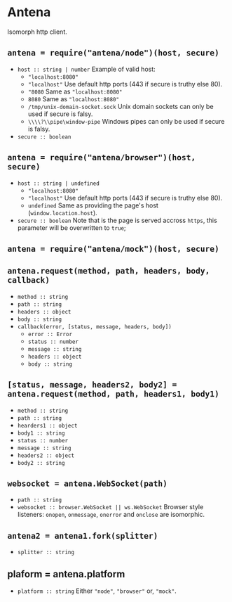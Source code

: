 # Antena

Isomorph http client.

## `antena = require("antena/node")(host, secure)`

* `host :: string | number`
  Example of valid host:
  * `"localhost:8080"`
  * `"localhost"`
    Use default http ports (443 if secure is truthy else 80).
  * `"8080`
    Same as `"localhost:8080"`
  * `8080`
    Same as `"localhost:8080"`
  * `/tmp/unix-domain-socket.sock`
    Unix domain sockets can only be used if secure is falsy.
  * `\\\\?\\pipe\window-pipe`
    Windows pipes can only be used if secure is falsy.
* `secure :: boolean` 

## `antena = require("antena/browser")(host, secure)`

* `host :: string | undefined`
  * `"localhost:8080"`
  * `"localhost"`
    Use default http ports (443 if secure is truthy else 80).
  * `undefined`
    Same as providing the page's host (`window.location.host`).
* `secure :: boolean`
  Note that is the page is served accross `https`, this parameter will be overwritten to `true`;

## `antena = require("antena/mock")(host, secure)`

## `antena.request(method, path, headers, body, callback)`

* `method :: string`
* `path :: string`
* `headers :: object`
* `body :: string`
* `callback(error, [status, message, headers, body])`
  * `error :: Error`
  * `status :: number`
  * `message :: string`
  * `headers :: object`
  * `body :: string`

## `[status, message, headers2, body2] = antena.request(method, path, headers1, body1)`

* `method :: string`
* `path :: string`
* `hearders1 :: object`
* `body1 :: string`
* `status :: number`
* `message :: string`
* `headers2 :: object`
* `body2 :: string`

## `websocket = antena.WebSocket(path)`

* `path :: string`
* `websocket :: browser.WebSocket || ws.WebSocket`
  Browser style listeners: `onopen`, `onmessage`, `onerror` and `onclose` are isomorphic.

## `antena2 = antena1.fork(splitter)`

* `splitter :: string`

## plaform = antena.platform

* `platform :: string`
  Either `"node"`, `"browser"` or, `"mock"`.

